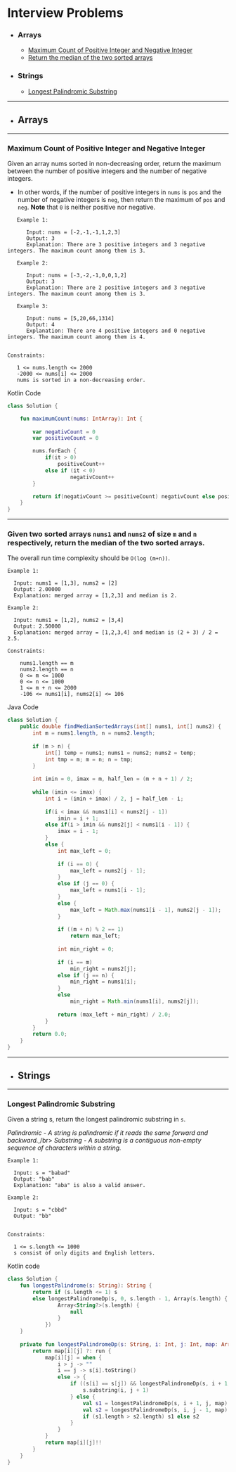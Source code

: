 # Interview Problems
[](https://www.ictdemy.com/kotlin/oop/reference-data-types-in-kotlin)

- ### Arrays
   - [Maximum Count of Positive Integer and Negative Integer](https://github.com/goodluck3301/interview-problems/edit/main/README.md#maximum-count-of-positive-integer-and-negative-integer) 
   - [Return the median of the two sorted arrays](https://github.com/goodluck3301/interview-problems#given-two-sorted-arrays-nums1-and-nums2-of-size-m-and-n-respectively-return-the-median-of-the-two-sorted-arrays)
- ### Strings
   - [Longest Palindromic Substring](https://github.com/goodluck3301/interview-problems/edit/main/README.md#longest-palindromic-substring)  
___
- ## Arrays
___

### Maximum Count of Positive Integer and Negative Integer

Given an array nums sorted in non-decreasing order, return the maximum between the number of positive integers and the number of negative integers.

- In other words, if the number of positive integers in ```nums``` is ```pos``` and the number of negative integers is ```neg```, then return the maximum of ```pos``` and ```neg```.
<b>Note</b> that ```0``` is neither positive nor negative.

```
   Example 1:

      Input: nums = [-2,-1,-1,1,2,3]
      Output: 3
      Explanation: There are 3 positive integers and 3 negative integers. The maximum count among them is 3.
   
   Example 2:

      Input: nums = [-3,-2,-1,0,0,1,2]
      Output: 3
      Explanation: There are 2 positive integers and 3 negative integers. The maximum count among them is 3.
   
   Example 3:

      Input: nums = [5,20,66,1314]
      Output: 4
      Explanation: There are 4 positive integers and 0 negative integers. The maximum count among them is 4.
 

Constraints:

   1 <= nums.length <= 2000
   -2000 <= nums[i] <= 2000
   nums is sorted in a non-decreasing order.
```

Kotlin Code

```kotlin
class Solution {

    fun maximumCount(nums: IntArray): Int {
        
        var negativCount = 0
        var positiveCount = 0

        nums.forEach {
            if(it > 0)
                positiveCount++
            else if (it < 0)
                    negativCount++
        }

        return if(negativCount >= positiveCount) negativCount else positiveCount
    }
}
```
___
### Given two sorted arrays ```nums1``` and ```nums2``` of size ```m``` and ```n``` respectively, return the median of the two sorted arrays.

The overall run time complexity should be ```O(log (m+n))```.

```
Example 1:

  Input: nums1 = [1,3], nums2 = [2]
  Output: 2.00000
  Explanation: merged array = [1,2,3] and median is 2.
  
Example 2:

  Input: nums1 = [1,2], nums2 = [3,4]
  Output: 2.50000
  Explanation: merged array = [1,2,3,4] and median is (2 + 3) / 2 = 2.5.
```
```
Constraints:

    nums1.length == m
    nums2.length == n
    0 <= m <= 1000
    0 <= n <= 1000
    1 <= m + n <= 2000
    -106 <= nums1[i], nums2[i] <= 106
```
Java Code 
```java
class Solution {
    public double findMedianSortedArrays(int[] nums1, int[] nums2) {
        int m = nums1.length, n = nums2.length;
        
        if (m > n) {
            int[] temp = nums1; nums1 = nums2; nums2 = temp;
            int tmp = m; m = n; n = tmp;
        }
        
        int imin = 0, imax = m, half_len = (m + n + 1) / 2;
           
        while (imin <= imax) {
            int i = (imin + imax) / 2, j = half_len - i;
            
            if(i < imax && nums1[i] < nums2[j - 1])
                imin = i + 1;
            else if(i > imin && nums2[j] < nums1[i - 1]) {
                imax = i - 1;
            }
            else {
                int max_left = 0;
                
                if (i == 0) {
                    max_left = nums2[j - 1];
                }
                else if (j == 0) {
                    max_left = nums1[i - 1];
                }
                else {
                    max_left = Math.max(nums1[i - 1], nums2[j - 1]);
                }
                
                if ((m + n) % 2 == 1)
                    return max_left;
                
                int min_right = 0;
                
                if (i == m)
                    min_right = nums2[j];
                else if (j == n) {
                    min_right = nums1[i];
                }
                else
                    min_right = Math.min(nums1[i], nums2[j]);
                
                return (max_left + min_right) / 2.0;
            }
        }
        return 0.0;
    }
}
```
___
- ## Strings
___
### Longest Palindromic Substring
 
Given a string s, return the longest 
palindromic substring in ```s```.

<i>Palindromic - A string is palindromic if it reads the same forward and backward.</i>,/br>
<i>Substring - A substring is a contiguous non-empty sequence of characters within a string.</i>


```
Example 1:

  Input: s = "babad"
  Output: "bab"
  Explanation: "aba" is also a valid answer.

Example 2:

  Input: s = "cbbd"
  Output: "bb"
  
  
Constraints:

  1 <= s.length <= 1000
  s consist of only digits and English letters.
```
Kotlin code
```kotlin
class Solution {
    fun longestPalindrome(s: String): String {
        return if (s.length <= 1) s
        else longestPalindromeDp(s, 0, s.length - 1, Array(s.length) {
                Array<String?>(s.length) {
                    null
                }
            })
    }
    
    private fun longestPalindromeDp(s: String, i: Int, j: Int, map: Array<Array<String?>>): String {
        return map[i][j] ?: run {
            map[i][j] = when {
                i > j -> ""
                i == j -> s[i].toString()
                else -> {
                    if ((s[i] == s[j]) && longestPalindromeDp(s, i + 1, j - 1, map).length == j - 1 - i) {
                        s.substring(i, j + 1)
                    } else {
                        val s1 = longestPalindromeDp(s, i + 1, j, map)
                        val s2 = longestPalindromeDp(s, i, j - 1, map)
                        if (s1.length > s2.length) s1 else s2
                    }
                }
            }
            return map[i][j]!!
        }
    }
}
```
